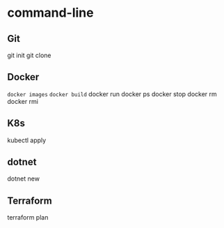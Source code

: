 # command-line

## Git

git init
git clone <url>

## Docker

`docker images`
`docker build`
docker run
docker ps
docker stop
docker rm
docker rmi

## K8s

kubectl apply

## dotnet

dotnet new

## Terraform

terraform plan

